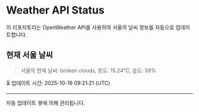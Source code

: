 
# Weather API Status

이 리포지토리는 OpenWeather API를 사용하여 서울의 날씨 정보를 자동으로 업데이트합니다.

## 현재 서울 날씨
> 서울의 현재 날씨: broken clouds, 온도: 15.24°C, 습도: 59%

⏳ 업데이트 시간: 2025-10-19 09:21:21 (UTC)

---
자동 업데이트 봇에 의해 관리됩니다.
